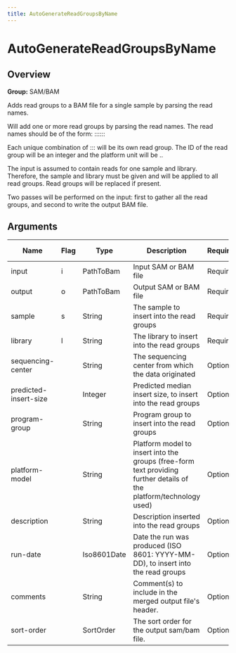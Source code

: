 ```yaml
---
title: AutoGenerateReadGroupsByName
---
```


# AutoGenerateReadGroupsByName

## Overview
**Group:** SAM/BAM

Adds read groups to a BAM file for a single sample by parsing the read names.

Will add one or more read groups by parsing the read names.  The read names should be of the form:
  <instrument>:<run number>:<flowcell ID>:<lane>:<tile>:<xpos>:<y-pos>

Each unique combination of <instrument>:<run number>:<flowcell ID>:<lane> will be its own read group. The ID of the
read group will be an integer and the platform unit will be <flowcell-id>.<lane>.

The input is assumed to contain reads for one sample and library.  Therefore, the sample and library must be given
and will be applied to all read groups.  Read groups will be replaced if present.

Two passes will be performed on the input: first to gather all the read groups, and second to write the output BAM
file.

## Arguments

|Name|Flag|Type|Description|Required?|Max Values|Default Value(s)|
|----|----|----|-----------|---------|----------|----------------|
|input|i|PathToBam|Input SAM or BAM file|Required|1||
|output|o|PathToBam|Output SAM or BAM file|Required|1||
|sample|s|String|The sample to insert into the read groups|Required|1||
|library|l|String|The library to insert into the read groups|Required|1||
|sequencing-center||String|The sequencing center from which the data originated|Optional|1||
|predicted-insert-size||Integer|Predicted median insert size, to insert into the read groups|Optional|1||
|program-group||String|Program group to insert into the read groups|Optional|1||
|platform-model||String|Platform model to insert into the groups (free-form text providing further details of the platform/technology used)|Optional|1||
|description||String|Description inserted into the read groups|Optional|1||
|run-date||Iso8601Date|Date the run was produced (ISO 8601: YYYY-MM-DD), to insert into the read groups|Optional|1||
|comments||String|Comment(s) to include in the merged output file's header.|Optional|Unlimited||
|sort-order||SortOrder|The sort order for the output sam/bam file.|Optional|1||

